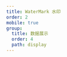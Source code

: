```yaml
---
title: WaterMark 水印
order: 2
mobile: true
group:
  title: 数据展示
  order: 4
  path: display
---
```


<code src="../demo/WaterMark.jsx"></code>
<API src="../src/WaterMark.tsx"></API>
